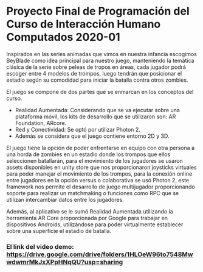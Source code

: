 # Proyecto Final de Programación del Curso de Interacción Humano Computados 2020-01

Inspirados en las series animadas que vimos en nuestra infancia escogimos BeyBlade como idea principal para nuestro juego, manteniendo la temática clásica de la serie sobre peleas de tropos en áreas, cada jugador podrá escoger entre 4 modelos de trompos, luego tendrán que posicionar el estadio según su comodidad para iniciar la batalla contra otros zombies.

El juego se compone de dos partes que se enmarcan en los conceptos del curso.
* Realidad Aumentada: Considerando que se va ejecutar sobre una plataforma móvil, los kits de desarrollo que se utilizaron son: AR Foundation, ARcore. 
* Red y Conectividad: Se optó por utilizar Photon 2.
* Además se considera que el juego contiene entorno 2D y 3D.

El juego tiene la opción de poder enfrentarse en equipo con otra persona a una horda de zombies en un estadio donde los trompos que ellos seleccionen batallarán, para el movimiento de los jugadores se usaron assets disponibles en unity store que nos proporcionaron joysticks virtuales para poder manejar el movimiento de los trompos, para la conexión online entre jugadores en la opción versus o colaborativa se usó Photon 2, este framework nos permite el desarrollo de juego multijugador proporcionando soporte para realizar un matchmaking o funciones como RPC que se utilizan intercambiar datos entre los jugadores.

Además, al aplicativo se le sumó Realidad Aumentada utilizando la herramienta AR Core proporcionada por Google para trabajar en dispositivos Androids, utilizándose para poder virtualmente establecer sobre una superficie el estadio de batalla.

### El link del video demo: https://drive.google.com/drive/folders/1HLOeW96to7548MwwdwmrMkJxXPpHNqQU?usp=sharing
